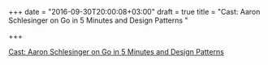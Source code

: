 +++
date = "2016-09-30T20:00:08+03:00"
draft = true
title = "Cast: Aaron Schlesinger on Go in 5 Minutes and Design Patterns "

+++

<p><a href="https://changelog.com/gotime-18">Cast: Aaron Schlesinger on Go in 5 Minutes and Design Patterns </a></p>
